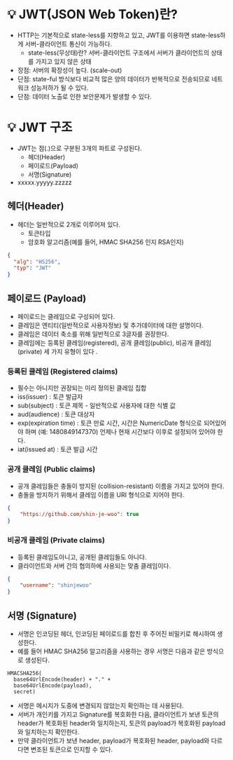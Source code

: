 # 💡 JWT(JSON Web Token)란?
- HTTP는 기본적으로 state-less를 지향하고 있고, JWT를 이용하면 state-less하게 서버-클라이언트 통신이 가능하다.
  - state-less(무상태)란? 서버-클라이언트 구조에서 서버가 클라이언트의 상태를 가지고 있지 않은 상태
- 장점: 서버의 확장성이 높다. (scale-out)
- 단점: state-ful 방식보다 비교적 많은 양의 데이터가 반복적으로 전송되므로 네트워크 성능저하가 될 수 있다.
- 단점: 데이터 노출로 인한 보안문제가 발생할 수 있다.

# 💡 JWT 구조
- JWT는 점(.)으로 구분된 3개의 파트로 구성된다.
  - 헤더(Header)
  - 페이로드(Payload)
  - 서명(Signature)
- xxxxx.yyyyy.zzzzz

## 헤더(Header)
- 헤더는 일반적으로 2개로 이루어져 있다.
  - 토큰타입
  - 암호화 알고리즘(예를 들어,  HMAC SHA256 인지 RSA인지)

```JSON
{
  "alg": "HS256",
  "typ": "JWT"
}
```

## 페이로드 (Payload)
- 페이로드는 클레임으로 구성되어 있다.
- 클레임은 엔티티(일반적으로 사용자정보) 및 추가데이터에 대한 설명이다.
- 클레임은 데이터 축소를 위해 일반적으로 3글자를 권장한다.
- 클레임에는 등록된 클레임(registered), 공개 클레임(public), 비공개 클레임(private) 세 가지 유형이 있다 .

### 등록된 클레임 (Registered claims)
- 필수는 아니지만 권장되는 미리 정의된 클레임 집합
- iss(issuer) : 토큰 발급자
- sub(subject) : 토큰 제목 - 일반적으로 사용자에 대한 식별 값
- aud(audience) : 토큰 대상자
- exp(expiration time) : 토큰 만료 시간, 시간은 NumericDate 형식으로 되어있어야 하며 (예: 1480849147370) 언제나 현재 시간보다 이후로 설정되어 있어야 한다.
- iat(issued at) : 토큰 발급 시간

### 공개 클레임 (Public claims)
- 공개 클레임들은 충돌이 방지된 (collision-resistant) 이름을 가지고 있어야 한다.
- 충돌을 방지하기 위해서 클레임 이름을 URI 형식으로 지어야 한다.

```JSON
{
    "https://github.com/shin-je-woo": true
}
```

### 비공개 클레임 (Private claims)
- 등록된 클레임도아니고, 공개된 클레임들도 아니다.
- 클라이언트와 서버 간의 협의하에 사용되는 맞춤 클레임이다.

```JSON
{
    "username": "shinjewoo"
}
```

## 서명 (Signature)
- 서명은 인코딩된 헤더, 인코딩된 페이로드를 합친 후 주어진 비밀키로 해시하여 생성한다.
- 예를 들어 HMAC SHA256 알고리즘을 사용하는 경우 서명은 다음과 같은 방식으로 생성된다.

```
HMACSHA256(
  base64UrlEncode(header) + "." +
  base64UrlEncode(payload),
  secret)
```
- 서명은 메시지가 도중에 변경되지 않았는지 확인하는 데 사용된다.
- 서버가 개인키를 가지고 Signature를 복호화한 다음, 클라이언트가 보낸 토큰의 header가 복호화된 header와 일치하는지, 토큰의 payload가 복호화된 payload와 일치하는지 확인한다.
- 만약 클라이언트가 보낸 header, payload가 복호화된 header, payload와 다르다면 변조된 토큰으로 인지할 수 있다.
